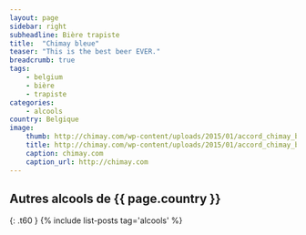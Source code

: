 ```yaml
---
layout: page
sidebar: right
subheadline: Bière trapiste
title:  "Chimay bleue"
teaser: "This is the best beer EVER."
breadcrumb: true
tags:
    - belgium
    - bière
    - trapiste
categories:
    - alcools
country: Belgique
image:
    thumb: http://chimay.com/wp-content/uploads/2015/01/accord_chimay_bleue_bg.jpg
    title: http://chimay.com/wp-content/uploads/2015/01/accord_chimay_bleue_bg.jpg
    caption: chimay.com
    caption_url: http://chimay.com
---
```


## Autres alcools de {{ page.country }}
{: .t60 }
{% include list-posts tag='alcools' %}
